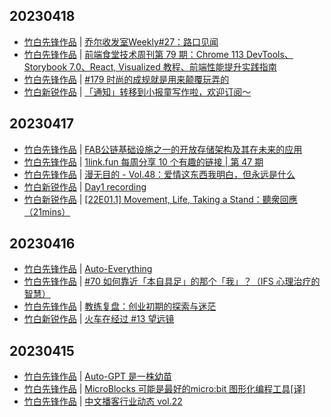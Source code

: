 ## 20230418
- [竹白先锋作品](https://www.zhubai.wiki/) | [乔尔收发室Weekly#27：路口见闻](https://open.zhubai.wiki/a/l/t/z/pl/yzhu1015/2260098941188112384)
- [竹白先锋作品](https://www.zhubai.wiki/) | [前端食堂技术周刊第 79 期：Chrome 113 DevTools、Storybook 7.0、React, Visualized 教程、前端性能提升实践指南](https://open.zhubai.wiki/a/l/t/z/pl/hungryturbo/2260082383531343872)
- [竹白先锋作品](https://www.zhubai.wiki/) | [#179 时尚的成规就是用来颠覆玩弄的](https://open.zhubai.wiki/a/l/t/z/pl/ichigo/2260073760759562240)
- [竹白新锐作品](https://www.zhubai.wiki/) | [「通知」转移到小报童写作啦，欢迎订阅～](https://open.zhubai.wiki/a/l/t/z/pl/think/2260043248632406016)

## 20230417
- [竹白先锋作品](https://www.zhubai.wiki/) | [FAB公链基础设施之一的开放存储架构及其在未来的应用](https://open.zhubai.wiki/a/l/t/z/pl/exchangily/2259752038957146112)
- [竹白先锋作品](https://www.zhubai.wiki/) | [1link.fun 每周分享 10 个有趣的链接 | 第 47 期](https://open.zhubai.wiki/a/l/t/z/pl/happyfire/2259749639710392320)
- [竹白先锋作品](https://www.zhubai.wiki/) | [漫无目的 - Vol.48：爱情这东西我明白，但永远是什么](https://open.zhubai.wiki/a/l/t/z/pl/manwumudi/2259743023560740864)
- [竹白新锐作品](https://www.zhubai.wiki/) | [Day1 recording](https://open.zhubai.wiki/a/l/t/z/pl/camelandlion/2259734130953158656)
- [竹白新锐作品](https://www.zhubai.wiki/) | [[22E01.1] Movement, Life, Taking a Stand：聽衆回應（21mins）](https://open.zhubai.wiki/a/l/t/z/pl/wujimacha/2259509743817138176)

## 20230416
- [竹白先锋作品](https://www.zhubai.wiki/) | [Auto-Everything](https://open.zhubai.wiki/a/l/t/z/pl/lifeplayer/2259360153071611904)
- [竹白先锋作品](https://www.zhubai.wiki/) | [#70 如何靠近「本自具足」的那个「我」？（IFS 心理治疗的智慧）](https://open.zhubai.wiki/a/l/t/z/pl/havefun/2259347989695430656)
- [竹白先锋作品](https://www.zhubai.wiki/) | [教练复盘：创业初期的探索与迷茫](https://open.zhubai.wiki/a/l/t/z/pl/letrec/2259244636075806720)
- [竹白新锐作品](https://www.zhubai.wiki/) | [火车在经过 #13 望远镜](https://open.zhubai.wiki/a/l/t/z/pl/yidian/2259226954048335872)

## 20230415
- [竹白先锋作品](https://www.zhubai.wiki/) | [Auto-GPT 是一株幼苗](https://open.zhubai.wiki/a/l/t/z/pl/lifeplayer/2259038331792859136)
- [竹白先锋作品](https://www.zhubai.wiki/) | [MicroBlocks 可能是最好的micro:bit 图形化编程工具[译]](https://open.zhubai.wiki/a/l/t/z/pl/microblocks/2259021267775131648)
- [竹白先锋作品](https://www.zhubai.wiki/) | [中文播客行业动态 vol.22](https://open.zhubai.wiki/a/l/t/z/pl/podpress/2258949848185831424)

